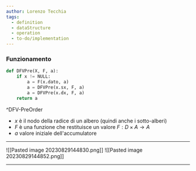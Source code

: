 ```yaml
---
author: Lorenzo Tecchia
tags:
  - definition
  - dataStructure
  - operation
  - to-do/implementation
---
```

### Funzionamento
```python
def DFVPre(X, F, a):
	if x != NULL:
		a = F(x.dato, a)
		a = DFVPre(x.sx, F, a)
		a = DFVPre(x.dx, F, a)
	return a
```
^DFV-PreOrder
<!--ID: 1715263181566-->




- $x$ è il nodo della radice di un albero (quindi anche i sotto-alberi)
- $F$ è una funzione che restituisce un valore $F: D \times A \rightarrow A$
- $a$ valore iniziale dell'accumulatore
---
![[Pasted image 20230829144830.png]]
![[Pasted image 20230829144852.png]]

---
